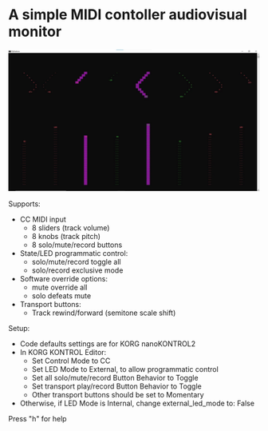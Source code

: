 # A simple MIDI contoller audiovisual monitor

![GUI](pythotron.webp)

Supports:
- CC MIDI input   
  - 8 sliders (track volume) 
  - 8 knobs (track pitch)
  - 8 solo/mute/record buttons
- State/LED programmatic control:
  - solo/mute/record toggle all
  - solo/record exclusive mode
- Software override options:
  - mute override all
  - solo defeats mute
- Transport buttons:
  - Track rewind/forward (semitone scale shift)

Setup:
- Code defaults settings are for KORG nanoKONTROL2
- In KORG KONTROL Editor:
  - Set Control Mode to CC
  - Set LED Mode to External, to allow programmatic control 
  - Set all solo/mute/record Button Behavior to Toggle
  - Set transport play/record Button Behavior to Toggle
  - Other transport buttons should be set to Momentary
- Otherwise, if LED Mode is Internal, change external_led_mode to: False

Press "h" for help